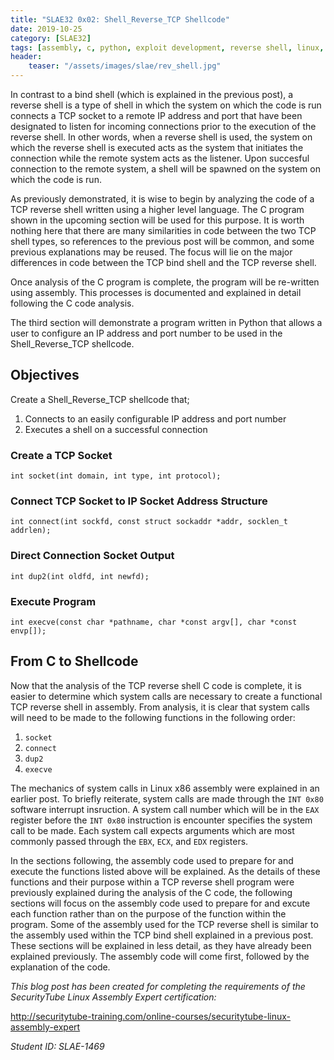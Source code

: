 ```yaml
---
title: "SLAE32 0x02: Shell_Reverse_TCP Shellcode"
date: 2019-10-25
category: [SLAE32]
tags: [assembly, c, python, exploit development, reverse shell, linux, SLAE32]
header:
    teaser: "/assets/images/slae/rev_shell.jpg"
---
```

In contrast to a bind shell (which is explained in the previous post), a reverse shell is a type of shell in which the system on which the code is run connects a TCP socket to a remote IP address and port that have been designated to listen for incoming connections prior to the execution of the reverse shell. In other words, when a reverse shell is used, the system on which the reverse shell is executed acts as the system that initiates the connection while the remote system acts as the listener. Upon succesful connection to the remote system, a shell will be spawned on the system on which the code is run.

As previously demonstrated, it is wise to begin by analyzing the code of a TCP reverse shell written using a higher level language. The C program shown in the upcoming section will be used for this purpose. It is worth nothing here that there are many similarities in code between the two TCP shell types, so references to the previous post will be common, and some previous explanations may be reused. The focus will lie on the major differences in code between the TCP bind shell and the TCP reverse shell.

Once analysis of the C program is complete, the program will be re-written using assembly. This processes is documented and explained in detail following the C code analysis.

The third section will demonstrate a program written in Python that allows a user to configure an IP address and port number to be used in the Shell_Reverse_TCP shellcode.

## Objectives
Create a Shell_Reverse_TCP shellcode that;
1. Connects to an easily configurable IP address and port number
2. Executes a shell on a successful connection



### Create a TCP Socket
`int socket(int domain, int type, int protocol);`

### Connect TCP Socket to IP Socket Address Structure
`int connect(int sockfd, const struct sockaddr *addr, socklen_t addrlen);`

### Direct Connection Socket Output
`int dup2(int oldfd, int newfd);`

### Execute Program
`int execve(const char *pathname, char *const argv[], char *const envp[]);`

## From C to Shellcode
Now that the analysis of the TCP reverse shell C code is complete, it is easier to determine which system calls are necessary to create a functional TCP reverse shell in assembly. From analysis, it is clear that system calls will need to be made to the following functions in the following order:
1. `socket`
2. `connect`
3. `dup2`
4. `execve`

The mechanics of system calls in Linux x86 assembly were explained in an earlier post. To briefly reiterate, system calls are made through the `INT 0x80` software interrupt insruction. A system call number which will be in the `EAX` register before the `INT 0x80` instruction is encounter specifies the system call to be made. Each system call expects arguments which are most commonly passed through the `EBX`, `ECX`, and `EDX` registers.

In the sections following, the assembly code used to prepare for and execute the functions listed above will be explained. As the details of these functions and their purpose within a TCP reverse shell program were previously explained during the analysis of the C code, the following sections will focus on the assembly code used to prepare for and excute each function rather than on the purpose of the function within the program. Some of the assembly used for the TCP reverse shell is similar to the assembly used within the TCP bind shell explained in a previous post. These sections will be explained in less detail, as they have already been explained previously. The assembly code will come first, followed by the explanation of the code.


_This blog post has been created for completing the requirements of the SecurityTube Linux Assembly Expert certification:_

<http://securitytube-training.com/online-courses/securitytube-linux-assembly-expert>

_Student ID: SLAE-1469_

